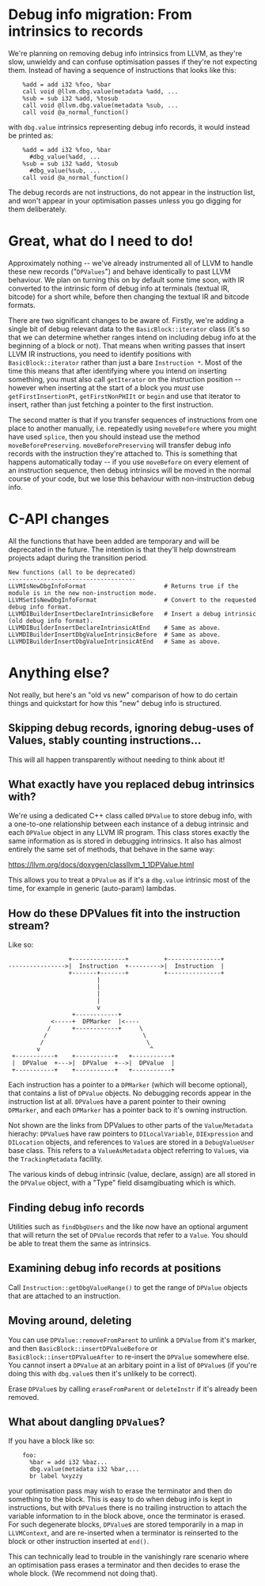 # Debug info migration: From intrinsics to records

We're planning on removing debug info intrinsics from LLVM, as they're slow, unwieldy and can confuse optimisation passes if they're not expecting them. Instead of having a sequence of instructions that looks like this:

```text
    %add = add i32 %foo, %bar
    call void @llvm.dbg.value(metadata %add, ...
    %sub = sub i32 %add, %tosub
    call void @llvm.dbg.value(metadata %sub, ...
    call void @a_normal_function()
```

with `dbg.value` intrinsics representing debug info records, it would instead be printed as:

```text
    %add = add i32 %foo, %bar
      #dbg_value(%add, ...
    %sub = sub i32 %add, %tosub
      #dbg_value(%sub, ...
    call void @a_normal_function()
```

The debug records are not instructions, do not appear in the instruction list, and won't appear in your optimisation passes unless you go digging for them deliberately.

# Great, what do I need to do!

Approximately nothing -- we've already instrumented all of LLVM to handle these new records ("`DPValues`") and behave identically to past LLVM behaviour. We plan on turning this on by default some time soon, with IR converted to the intrinsic form of debug info at terminals (textual IR, bitcode) for a short while, before then changing the textual IR and bitcode formats.

There are two significant changes to be aware of. Firstly, we're adding a single bit of debug relevant data to the `BasicBlock::iterator` class (it's so that we can determine whether ranges intend on including debug info at the beginning of a block or not). That means when writing passes that insert LLVM IR instructions, you need to identify positions with `BasicBlock::iterator` rather than just a bare `Instruction *`. Most of the time this means that after identifying where you intend on inserting something, you must also call `getIterator` on the instruction position -- however when inserting at the start of a block you _must_ use `getFirstInsertionPt`, `getFirstNonPHIIt` or `begin` and use that iterator to insert, rather than just fetching a pointer to the first instruction.

The second matter is that if you transfer sequences of instructions from one place to another manually, i.e. repeatedly using `moveBefore` where you might have used `splice`, then you should instead use the method `moveBeforePreserving`. `moveBeforePreserving` will transfer debug info records with the instruction they're attached to. This is something that happens automatically today -- if you use `moveBefore` on every element of an instruction sequence, then debug intrinsics will be moved in the normal course of your code, but we lose this behaviour with non-instruction debug info.

# C-API changes

All the functions that have been added are temporary and will be deprecated in the future. The intention is that they'll help downstream projects adapt during the transition period.

```
New functions (all to be deprecated)
------------------------------------
LLVMIsNewDbgInfoFormat                      # Returns true if the module is in the new non-instruction mode.
LLVMSetIsNewDbgInfoFormat                   # Convert to the requested debug info format.
LLVMDIBuilderInsertDeclareIntrinsicBefore   # Insert a debug intrinsic (old debug info format). 
LLVMDIBuilderInsertDeclareIntrinsicAtEnd    # Same as above.
LLVMDIBuilderInsertDbgValueIntrinsicBefore  # Same as above.
LLVMDIBuilderInsertDbgValueIntrinsicAtEnd   # Same as above.
```

# Anything else?

Not really, but here's an "old vs new" comparison of how to do certain things and quickstart for how this "new" debug info is structured.

## Skipping debug records, ignoring debug-uses of Values, stably counting instructions...

This will all happen transparently without needing to think about it!

## What exactly have you replaced debug intrinsics with?

We're using a dedicated C++ class called `DPValue` to store debug info, with a one-to-one relationship between each instance of a debug intrinsic and each `DPValue` object in any LLVM IR program. This class stores exactly the same information as is stored in debugging intrinsics. It also has almost entirely the same set of methods, that behave in the same way:

  https://llvm.org/docs/doxygen/classllvm_1_1DPValue.html

This allows you to treat a `DPValue` as if it's a `dbg.value` intrinsic most of the time, for example in generic (auto-param) lambdas.

## How do these DPValues fit into the instruction stream?

Like so:

```text
                 +---------------+          +---------------+
---------------->|  Instruction  +--------->|  Instruction  |
                 +-------+-------+          +---------------+
                         |
                         |
                         |
                         |
                         v
                  +------------+
            <-----+  DPMarker  |<----
           /      +------------+     \
          /                           \
         /                             \
        v                               ^
 +-----------+    +-----------+   +-----------+
 |  DPValue  +--->|  DPValue  +-->|  DPValue  |
 +-----------+    +-----------+   +-----------+
```

Each instruction has a pointer to a `DPMarker` (which will become optional), that contains a list of `DPValue` objects. No debugging records appear in the instruction list at all. `DPValue`s have a parent pointer to their owning `DPMarker`, and each `DPMarker` has a pointer back to it's owning instruction.

Not shown are the links from DPValues to other parts of the `Value`/`Metadata` hierachy: `DPValue`s have raw pointers to `DILocalVariable`, `DIExpression` and `DILocation` objects, and references to `Value`s are stored in a `DebugValueUser` base class. This refers to a `ValueAsMetadata` object referring to `Value`s, via the `TrackingMetadata` facility.

The various kinds of debug intrinsic (value, declare, assign) are all stored in the `DPValue` object, with a "Type" field disamgibuating which is which.

## Finding debug info records

Utilities such as `findDbgUsers` and the like now have an optional argument that will return the set of `DPValue` records that refer to a `Value`. You should be able to treat them the same as intrinsics.

## Examining debug info records at positions

Call `Instruction::getDbgValueRange()` to get the range of `DPValue` objects that are attached to an instruction.

## Moving around, deleting

You can use `DPValue::removeFromParent` to unlink a `DPValue` from it's marker, and then `BasicBlock::insertDPValueBefore` or `BasicBlock::insertDPValueAfter` to re-insert the `DPValue` somewhere else. You cannot insert a `DPValue` at an arbitary point in a list of `DPValue`s (if you're doing this with `dbg.value`s then it's unlikely to be correct).

Erase `DPValue`s by calling `eraseFromParent` or `deleteInstr` if it's already been removed.

## What about dangling `DPValue`s?

If you have a block like so:

```text
    foo:
      %bar = add i32 %baz...
      dbg.value(metadata i32 %bar,...
      br label %xyzzy
```

your optimisation pass may wish to erase the terminator and then do something to the block. This is easy to do when debug info is kept in instructions, but with `DPValue`s there is no trailing instruction to attach the variable information to in the block above, once the terminator is erased. For such degenerate blocks, `DPValue`s are stored temporarily in a map in `LLVMContext`, and are re-inserted when a terminator is reinserted to the block or other instruction inserted at `end()`.

This can technically lead to trouble in the vanishingly rare scenario where an optimisation pass erases a terminator and then decides to erase the whole block. (We recommend not doing that).
